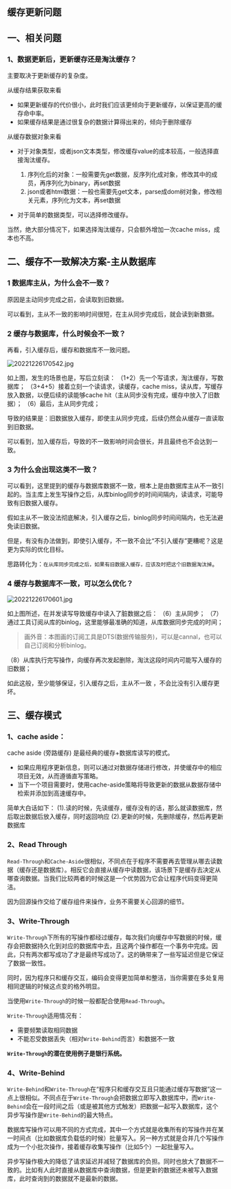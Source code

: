 ## 缓存更新问题

## 一、相关问题

### 1、数据更新后，更新缓存还是淘汰缓存？

主要取决于更新缓存的复杂度。

从缓存结果获取来看
* 如果更新缓存的代价很小，此时我们应该更倾向于更新缓存，以保证更高的缓存命中率。
* 如果缓存结果是通过很复杂的数据计算得出来的，倾向于删除缓存

从缓存数据对象来看
* 对于对象类型，或者json文本类型，修改缓存value的成本较高，一般选择直接淘汰缓存。

    1) 序列化后的对象：一般需要先get数据，反序列化成对象，修改其中的成员，再序列化为binary，再set数据
    2) json或者html数据：一般也需要先get文本，parse成dom树对象，修改相关元素，序列化为文本，再set数据

* 对于简单的数据类型，可以选择修改缓存。

当然，绝大部分情况下，如果选择淘汰缓存，只会额外增加一次cache miss，成本也不高。

## 二、缓存不一致解决方案-主从数据库

### 1 数据库主从，为什么会不一致？

原因是主动同步完成之前，会读取到旧数据。

可以看到，主从不一致的影响时间很短，在主从同步完成后，就会读到新数据。

### 2 缓存与数据库，什么时候会不一致？

再看，引入缓存后，缓存和数据库不一致问题。

![20221226170542.jpg](https://pic.imgdb.cn/item/61c830882ab3f51d91bd006e.jpg)

如上图，发生的场景也是，写后立刻读：
（1+2）先一个写请求，淘汰缓存，写数据库；
（3+4+5）接着立刻一个读请求，读缓存，cache miss，读从库，写缓存放入数据，以便后续的读能够cache hit（主从同步没有完成，缓存中放入了旧数据）；
（6）最后，主从同步完成；

导致的结果是：旧数据放入缓存，即使主从同步完成，后续仍然会从缓存一直读取到旧数据。

可以看到，加入缓存后，导致的不一致影响时间会很长，并且最终也不会达到一致。

### 3 为什么会出现这类不一致？

可以看到，这里提到的缓存与数据库数据不一致，根本上是由数据库主从不一致引起的。当主库上发生写操作之后，从库binlog同步的时间间隔内，读请求，可能导致有旧数据入缓存。

假如主从不一致没法彻底解决，引入缓存之后，binlog同步时间间隔内，也无法避免读旧数据。

但是，有没有办法做到，即使引入缓存，不一致不会比“不引入缓存”更糟呢？这是更为实际的优化目标。

思路转化为：`在从库同步完成之后，如果有旧数据入缓存，应该及时把这个旧数据淘汰掉`。

### 4 缓存与数据库不一致，可以怎么优化？

![20221226170601.jpg](https://pic.imgdb.cn/item/61c830a92ab3f51d91bd0c18.jpg)

如上图所述，在并发读写导致缓存中读入了脏数据之后：
（6）主从同步；
（7）通过工具订阅从库的binlog，这里能够最准确的知道，从库数据同步完成的时间；

> 画外音：本图画的订阅工具是DTS(数据传输服务)，可以是cannal，也可以自己订阅和分析binlog。

（8）从库执行完写操作，向缓存再次发起删除，淘汰这段时间内可能写入缓存的旧数据；

如此这般，至少能够保证，引入缓存之后，主从不一致 ，不会比没有引入缓存更坏。

## 三、缓存模式

### 1、cache aside：

cache aside  (旁路缓存) 是最经典的缓存+数据库读写的模式。

* 如果应用程序更新信息，则可以通过对数据存储进行修改，并使缓存中的相应项目无效，从而遵循直写策略。
* 当下一个项目需要时，使用cache-aside策略将导致更新的数据从数据存储中检索并添加到高速缓存中。

简单大白话如下：
    (1).读的时候，先读缓存，缓存没有的话，那么就读数据库，然后取出数据后放入缓存，同时返回响应
    (2).更新的时候，先删除缓存，然后再更新数据库

### 2、Read Through

`Read-Through`和`Cache-Aside`很相似，不同点在于程序不需要再去管理从哪去读数据（缓存还是数据库）。相反它会直接从缓存中读数据，该场景下是缓存去决定从哪查询数据。当我们比较两者的时候这是一个优势因为它会让程序代码变得更简洁。

因为回源操作交给了缓存组件来操作，业务不需要关心回源的细节。

### 3、Write-Through

`Write-Through`下所有的写操作都经过缓存，每次我们向缓存中写数据的时候，缓存会把数据持久化到对应的数据库中去，且这两个操作都在一个事务中完成。因此，只有两次都写成功了才是最终写成功了。这的确带来了一些写延迟但是它保证了数据一致性。

同时，因为程序只和缓存交互，编码会变得更加简单和整洁，当你需要在多处复用相同逻辑的时候这点变的格外明显。

当使用`Write-Through`的时候一般都配合使用`Read-Through`。

`Write-Through`适用情况有：

- 需要频繁读取相同数据
- 不能忍受数据丢失（相对`Write-Behind`而言）和数据不一致

**`Write-Through`的潜在使用例子是银行系统。**

### 4、Write-Behind

`Write-Behind`和`Write-Through`在“程序只和缓存交互且只能通过缓存写数据”这一点上很相似。不同点在于`Write-Through`会把数据立即写入数据库中，而`Write-Behind`会在一段时间之后（或是被其他方式触发）把数据一起写入数据库，这个异步写操作是`Write-Behind`的最大特点。

数据库写操作可以用不同的方式完成，其中一个方式就是收集所有的写操作并在某一时间点（比如数据库负载低的时候）批量写入。另一种方式就是合并几个写操作成为一个小批次操作，接着缓存收集写操作（比如5个）一起批量写入。

异步写操作极大的降低了请求延迟并减轻了数据库的负担。同时也放大了数据不一致的。比如有人此时直接从数据库中查询数据，但是更新的数据还未被写入数据库，此时查询到的数据就不是最新的数据。

